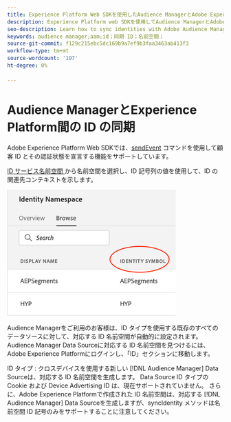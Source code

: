 ```yaml
---
title: Experience Platform Web SDKを使用したAudience ManagerとAdobe Experience Platform間の Id の同期
description: Experience Platform web SDKを使用してAudience ManagerとAdobe Experience Platformの間で ID を同期する方法を説明します
seo-description: Learn how to sync identities with Adobe Audience Manager with Experience Platform Web SDK
keywords: audience manager;aam;id；同期 ID；名前空間；
source-git-commit: f129c215ebc5dc169b9a7ef9b3faa3463ab413f3
workflow-type: tm+mt
source-wordcount: '197'
ht-degree: 0%

---
```



# Audience ManagerとExperience Platform間の ID の同期

Adobe Experience Platform Web SDKでは、[sendEvent](./overview.md#syncing-identities) コマンドを使用して顧客 ID とその認証状態を宣言する機能をサポートしています。

[ID サービス名前空間 ](../../identity/../identity-service/features/namespaces.md) から名前空間を選択し、ID 記号列の値を使用して、ID の関連先コンテキストを示します。

![ 名前空間 UI の表示 ](../assets/identity/edge_namespaceUI_identity-symbol.png)

Audience Managerをご利用のお客様は、ID タイプを使用する既存のすべてのデータソースに対して、対応する ID 名前空間が自動的に設定されます。 Audience Manager Data Sourceに対応する ID 名前空間を見つけるには、Adobe Experience Platformにログインし、「ID」セクションに移動します。

ID タイプ : クロスデバイスを使用する新しい [!DNL Audience Manager] Data Sourceは、対応する ID 名前空間を生成します。 Data Source ID タイプの Cookie および Device Advertising ID は、現在サポートされていません。 さらに、Adobe Experience Platformで作成された ID 名前空間は、対応する [!DNL Audience Manager] Data Sourceを生成しますが、syncIdentity メソッドは名前空間 ID 記号のみをサポートすることに注意してください。
